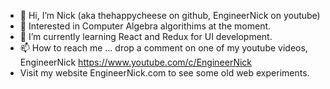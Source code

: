 - 👋 Hi, I’m Nick (aka thehappycheese on github, EngineerNick on youtube)
- 👀 Interested in Computer Algebra algorithims at the moment.
- 🌱 I’m currently learning React and Redux for UI development.
- 📫 How to reach me ... drop a comment on one of my youtube videos, EngineerNick https://www.youtube.com/c/EngineerNick
- Visit my website EngineerNick.com to see some old web experiments.
